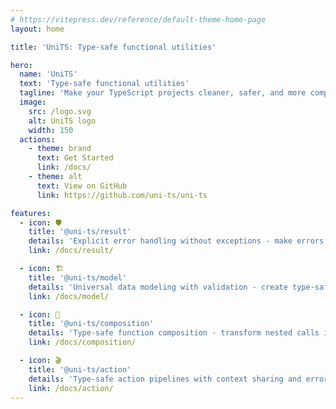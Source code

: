 ```yaml
---
# https://vitepress.dev/reference/default-theme-home-page
layout: home

title: 'UniTS: Type-safe functional utilities'

hero:
  name: 'UniTS'
  text: 'Type-safe functional utilities'
  tagline: 'Make your TypeScript projects cleaner, safer, and more composable.'
  image:
    src: /logo.svg
    alt: UniTS logo
    width: 150
  actions:
    - theme: brand
      text: Get Started
      link: /docs/
    - theme: alt
      text: View on GitHub
      link: https://github.com/uni-ts/uni-ts

features:
  - icon: 🛡️
    title: '@uni-ts/result'
    details: 'Explicit error handling without exceptions - make errors visible and type-safe using Result type with related utilities.'
    link: /docs/result/

  - icon: 🏗️
    title: '@uni-ts/model'
    details: 'Universal data modeling with validation - create type-safe models that work seamlessly with Zod, Valibot, ArkType, and more.'
    link: /docs/model/

  - icon: 🔀
    title: '@uni-ts/composition'
    details: 'Type-safe function composition - transform nested calls into readable pipelines with async support and perfect type inference.'
    link: /docs/composition/

  - icon: 🎬
    title: '@uni-ts/action'
    details: 'Type-safe action pipelines with context sharing and error handling - build composable middleware chains with full TypeScript support.'
    link: /docs/action/
---
```

